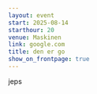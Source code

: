 ```yaml
---
layout: event
start: 2025-08-14
starthour: 20
venue: Maskinen
link: google.com
title: den er go
show_on_frontpage: true
---
```

jeps